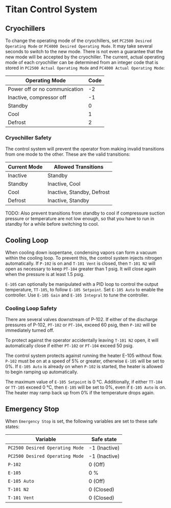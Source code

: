 <!-- This file is generated by ./build-readme.js. Do not modify it directly. -->

# Titan Control System

## Cryochillers

To change the operating mode of the cryochillers, set `PC2500 Desired Operating Mode` or `PC4000 Desired Operating Mode`. It may take several seconds to switch to the new mode. There is not even a guarantee that the new mode will be accepted by the cryochiller. The current, actual operating mode of each cryochiller can be determined from an integer code that is stored in `PC2500 Actual Operating Mode` and `PC4000 Actual Operating Mode`:

Operating Mode | Code
-|-
Power off or no communication | -2
Inactive, compressor off | -1
Standby | 0
Cool | 1
Defrost | 2

### Cryochiller Safety

The control system will prevent the operator from making invalid transitions from one mode to the other. These are the valid transitions:

Current Mode | Allowed Transitions
-|-
Inactive | Standby
Standby | Inactive, Cool
Cool | Inactive, Standby, Defrost
Defrost | Inactive, Standby

TODO: Also prevent transitions from standby to cool if compressure suction pressure or temperature are not low enough, so that you have to run in standby for a while before switching to cool.


## Cooling Loop

When cooling down isopentane, condensing vapors can form a vacuum within the cooling loop. To prevent this, the control system injects nitrogen automatically. If `P-102` is on and `T-101 Vent` is closed, then `T-101 N2` will open as necessary to keep `PT-104` greater than 1 psig. It will close again when the pressure is at least 1.5 psig.

`E-105` can optionally be manipulated with a PID loop to control the output temperature, `TT-105`, to follow `E-105 Setpoint`. Set `E-105 Auto` to enable the controller. Use `E-105 Gain` and `E-105 Integral` to tune the controller.

### Cooling Loop Safety

There are several valves downstream of P-102. If either of the discharge pressures of P-102, `PT-102` or `PT-104`, exceed 60 psig, then `P-102` will be immediately turned off.

To protect against the operator accidentally leaving `T-101 N2` open, it will automatically close if either `PT-102` or `PT-104` exceed 50 psig.

The control system protects against running the heater E-105 without flow. `P-102` must be on at a speed of 5% or greater, otherwise `E-105` will be set to 0%. If `E-105 Auto` is already on when `P-102` is started, the heater is allowed to begin ramping up automatically.

The maximum value of `E-105 Setpoint` is 0 °C. Additionally, if either `TT-104` or `TT-105` exceed 0 °C, then `E-105` will be set to 0%, even if `E-105 Auto` is on. The heater may ramp back up from 0% if the temperature drops again.

## Emergency Stop

When `Emergency Stop` is set, the following variables are set to these safe states:

Variable | Safe state
-|-
`PC2500 Desired Operating Mode` | -1 (Inactive)
`PC2500 Desired Operating Mode` | -1 (Inactive)
`P-102` | 0 (Off)
`E-105` | 0 % 
`E-105 Auto` | 0 (Off)
`T-101 N2` | 0 (Closed)
`T-101 Vent` | 0 (Closed)


